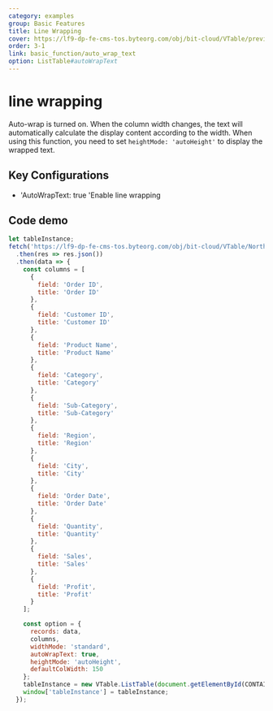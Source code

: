 ```yaml
---
category: examples
group: Basic Features
title: Line Wrapping
cover: https://lf9-dp-fe-cms-tos.byteorg.com/obj/bit-cloud/VTable/preview/auto-wrap-text.gif
order: 3-1
link: basic_function/auto_wrap_text
option: ListTable#autoWrapText
---
```


# line wrapping

Auto-wrap is turned on. When the column width changes, the text will automatically calculate the display content according to the width. When using this function, you need to set `heightMode: 'autoHeight'` to display the wrapped text.

## Key Configurations

- 'AutoWrapText: true 'Enable line wrapping

## Code demo

```javascript livedemo template=vtable
let tableInstance;
fetch('https://lf9-dp-fe-cms-tos.byteorg.com/obj/bit-cloud/VTable/North_American_Superstore_data.json')
  .then(res => res.json())
  .then(data => {
    const columns = [
      {
        field: 'Order ID',
        title: 'Order ID'
      },
      {
        field: 'Customer ID',
        title: 'Customer ID'
      },
      {
        field: 'Product Name',
        title: 'Product Name'
      },
      {
        field: 'Category',
        title: 'Category'
      },
      {
        field: 'Sub-Category',
        title: 'Sub-Category'
      },
      {
        field: 'Region',
        title: 'Region'
      },
      {
        field: 'City',
        title: 'City'
      },
      {
        field: 'Order Date',
        title: 'Order Date'
      },
      {
        field: 'Quantity',
        title: 'Quantity'
      },
      {
        field: 'Sales',
        title: 'Sales'
      },
      {
        field: 'Profit',
        title: 'Profit'
      }
    ];

    const option = {
      records: data,
      columns,
      widthMode: 'standard',
      autoWrapText: true,
      heightMode: 'autoHeight',
      defaultColWidth: 150
    };
    tableInstance = new VTable.ListTable(document.getElementById(CONTAINER_ID), option);
    window['tableInstance'] = tableInstance;
  });
```
